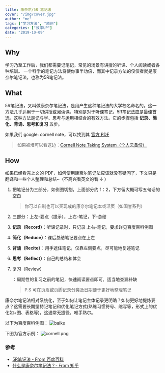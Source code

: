 ```yaml
---
title: 康奈尔/5R 笔记法
cover: "/img/cover.jpg"
author: "me"
tags: ["学习方法", "原创"]
categories: ["效率UP"]
date: "2019-10-09"
---
```



## Why

学习乃至工作后，我们都需要记笔记，常见的场景有讲授的听课、个人阅读或者各种培训。
一个科学的笔记方法将使你事半功倍，而其中记录方法的佼佼者就是康奈尔笔记法，也称为5R笔记法。

## What

5R笔记法，又叫做康奈尔笔记法，是用产生这种笔记法的大学校名命名的。这一方法几乎适用于一切讲授或阅读课，特别是对于听课笔记，5R笔记法应是最佳首选。这种方法是记与学、思考与运用相结合的有效方法。它的步骤包括 **记录、简化、背诵、思考和复习** 五步。

如果我们 google: cornell note，可以找到其 [官方 PDF](https://gustavus.edu/asc/concertFiles/media/cornell_note_taking_system.pdf)

> 如果被墙可以看这边：[Cornell Note Taking System（个人云备份）](http://image.ftopia.cn/blog/cornell_note_taking_system.pdf)

## How

如果已经看完上文的 PDF，如何使用康奈尔笔记法应该就没有疑问了，下文只是翻译和一些个人整理和总结~（不高兴看英文的看 ↓ ）

1. 把笔记分为三部分，如例图切割，上面部分约 1：2，下方留大概可写五句话的空白

   > 你可以自制也可以买现成的康奈尔笔记本或活页（如国誉系列）

2. 三部分：上左-要点（提示），上右-笔记，下-总结

3. **记录（Record）**：听课记录时，只记录 上右-笔记，要求详见百度百科例图

4. **简化（Reduce）**：课后总结笔记要点在上左

5. **背诵（Recite）**：用手遮住笔记，仅靠左侧要点，尽可能地复述笔记

6. **思考（Reflect）**：自己的总结和体会

7. 复习（Review）

   ：周期性的复习之前的笔记，快速阅读要点即可，适当地查漏补缺

   > P.S 可在页眉或页脚记录分类及日期便于更好地整理笔记

康奈尔笔记法相对系统化，至于如何让笔记主体记录更明确？如何更好地提炼要点？这需要长期坚持记笔记和优化笔记方式(熟练习惯符号、缩写等，形式上的优化如+图、表格等)，这通常无捷径，唯手熟尔。

以下为百度百科例图：
![baike](https://gss2.bdstatic.com/9fo3dSag_xI4khGkpoWK1HF6hhy/baike/c0%3Dbaike80%2C5%2C5%2C80%2C26/sign=3d89ae259d16fdfacc61cebcd5e6e731/f636afc379310a55297f8bfab74543a982261060.jpg)

下图为官方示例：
![cornell.png](http://image.ftopia.cn/blog/cornell.png)

### 参考

- [5R笔记法 - From 百度百科](https://baike.baidu.com/item/5R笔记法/11004959)
- [什么是康奈尔笔记法？- From 知乎](https://www.zhihu.com/question/19652630)